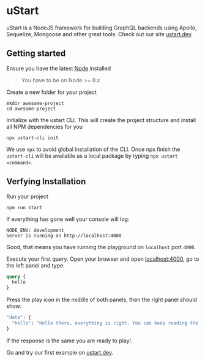 # uStart

uStart is a NodeJS framework for building GraphQL backends using Apollo, Sequelize, Mongoose and other great tools. Check out our site [ustart.dev](https://ustart.dev).

## Getting started

Ensure you have the latest [Node](https://nodejs.org/en/download/) installed

> You have to be on Node >= 8.x

Create a new folder for your project
```shell
mkdir awesome-project
cd awesome-project
```

Initialize with the ustart CLI. This will create the project structure and
install all NPM dependencies for you
```shell
npx ustart-cli init
```

We use `npx` to avoid global installation of the CLI. Once npx finish the `ustart-cli` will be available as a local package by typing `npx ustart <command>`.

## Verfying Installation

Run your project
```shell
npm run start
```

If everything has gone well your console will log:
```
NODE_ENV: development
Server is running on http://localhost:4000
```

Good, that means you have running the playground on `localhost` port `4000`.

Execute your first query. Open your browser and open [localhost:4000](http://localhost:4000), go to the left panel and type:
```graphql
query {
  hello
}
```

Press the play icon in the middle of both panels, then the right panel should show:
```graphql
"data": {
  "hello": "Hello there, everything is right. You can keep reading the docs!"
}
```

If the response is the same you are ready to play!.

Go and try our first example on [ustart.dev](https://ustart.dev/docs/first-example-1).
